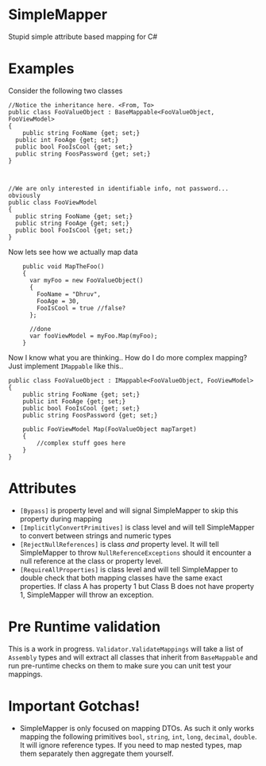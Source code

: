 # SimpleMapper
Stupid simple attribute based mapping for C#

# Examples

Consider the following two classes
  
    //Notice the inheritance here. <From, To>
    public class FooValueObject : BaseMappable<FooValueObject, FooViewModel>
    {
	    public string FooName {get; set;}
      public int FooAge {get; set;}
      public bool FooIsCool {get; set;}
      public string FoosPassword {get; set;}
    }



    //We are only interested in identifiable info, not password... obviously
    public class FooViewModel
    {
      public string FooName {get; set;}
      public string FooAge {get; set;}
      public bool FooIsCool {get; set;}
    }

Now lets see how we actually map data  
  
    
        public void MapTheFoo()
        {
          var myFoo = new FooValueObject()
          {
            FooName = "Dhruv",
            FooAge = 30,
            FooIsCool = true //false?
          };

          //done
          var fooViewModel = myFoo.Map(myFoo);
        }  
          
Now I know what you are thinking.. How do I do more complex mapping? Just implement `IMappable` like this..  
  
    public class FooValueObject : IMappable<FooValueObject, FooViewModel>
    {
	    public string FooName {get; set;}
	    public int FooAge {get; set;}
	    public bool FooIsCool {get; set;}
	    public string FoosPassword {get; set;}
	
	    public FooViewModel Map(FooValueObject mapTarget)
	    {
		    //complex stuff goes here
	    }
    }  
    
# Attributes
- `[Bypass]` is property level and will signal SimpleMapper to skip this property during mapping
- `[ImplicitlyConvertPrimitives]` is class level and will tell SimpleMapper to convert between strings and numeric types
- `[RejectNullReferences]` is class *and* property level. It will tell SimpleMapper to throw `NullReferenceExceptions` should it encounter a null reference at the class or property level.
- `[RequireAllProperties]` is class level and will tell SimpleMapper to double check that both mapping classes have the same exact properties. If class A has property 1 but Class B does not have property 1, SimpleMapper will throw an exception.

# Pre Runtime validation
This is a work in progress. `Validator.ValidateMappings` will take a list of `Assembly` types and will extract all classes that inherit from `BaseMappable` and run pre-runtime checks on them to make sure you can unit test your mappings.
      
# Important Gotchas!
- SimpleMapper is only focused on mapping DTOs. As such it only works mapping the following primitives `bool`, `string`, `int`, `long`, `decimal`, `double`. It will ignore reference types. If you need to map nested types, map them separately then aggregate them yourself.
